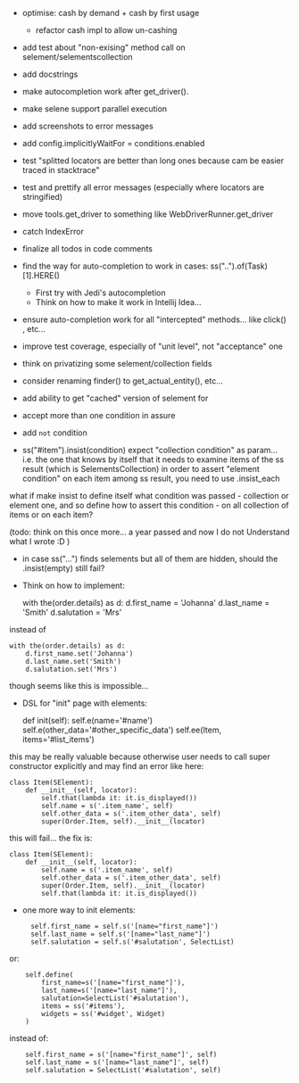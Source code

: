 - optimise: cash by demand + cash by first usage
    - refactor cash impl to allow un-cashing

- add test about "non-exising" method call on selement/selementscollection

- add docstrings

- make autocompletion work after get_driver().

- make selene support parallel execution

- add screenshots to error messages

- add config.implicitlyWaitFor = conditions.enabled

- test "splitted locators are better than long ones because cam be easier traced in stacktrace"

- test and prettify all error messages (especially where locators are stringified)

- move tools.get_driver to something like WebDriverRunner.get_driver

- catch IndexError

- finalize all todos in code comments

- find the way for auto-completion to work in cases: ss("..").of(Task)[1].HERE()
  - First try with Jedi's autocompletion
  - Think on how to make it work in Intellij Idea...

- ensure auto-completion work for all "intercepted" methods... like click() , etc...

- improve test coverage, especially of "unit level", not "acceptance" one

- think on privatizing some selement/collection fields

- consider renaming finder() to get_actual_entity(), etc...

- add ability to get "cached" version of selement for 

- accept more than one condition in assure

- add `not` condition

- ss("#item").insist(condition) expect "collection condition" as param...
i.e. the one that knows by itself that it needs to examine items of the ss result (which is SelementsCollection)
in order to assert "element condition" on each item among ss result, you need
to use .insist_each

what if make insist to define itself what condition was passed - collection or element one, and so define
how to assert this condition - on all collection of items or on each item?

(todo: think on this once more... a year passed and now I do not Understand what I wrote :D )

- in case ss("...") finds selements but all of them are hidden, should the .insist(empty) still fail?

- Think on how to implement:


    with the(order.details) as d:
        d.first_name = 'Johanna'
        d.last_name = 'Smith'
        d.salutation = 'Mrs'

instead of 

    with the(order.details) as d:
        d.first_name.set('Johanna')
        d.last_name.set('Smith')
        d.salutation.set('Mrs')
        
        
though seems like this is impossible...

- DSL for "init" page with elements:


    def init(self):
        self.e(name='#name')
        self.e(other_data='#other_specific_data')
        self.ee(Item, items='#list_items')

this may be really valuable because otherwise user needs to call super constructor explicitly and may find an error like here:

    class Item(SElement):
        def __init__(self, locator):
            self.that(lambda it: it.is_displayed())
            self.name = s('.item_name', self)
            self.other_data = s('.item_other_data', self)
            super(Order.Item, self).__init__(locator)

this will fail... the fix is:


    class Item(SElement):
        def __init__(self, locator):
            self.name = s('.item_name', self)
            self.other_data = s('.item_other_data', self)
            super(Order.Item, self).__init__(locator)
            self.that(lambda it: it.is_displayed())

- one more way to init elements:


        self.first_name = self.s('[name="first_name"]')
        self.last_name = self.s('[name="last_name"]')
        self.salutation = self.s('#salutation', SelectList)
       
or:

        self.define(
            first_name=s('[name="first_name"]'),
            last_name=s('[name="last_name"]'),
            salutation=SelectList('#salutation'),
            items = ss('#items'),
            widgets = ss('#widget', Widget)
        )

instead of:


        self.first_name = s('[name="first_name"]', self)
        self.last_name = s('[name="last_name"]', self)
        self.salutation = SelectList('#salutation', self)


